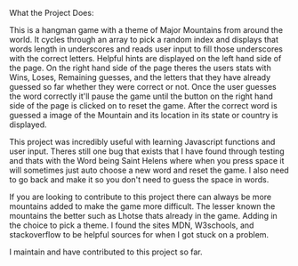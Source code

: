 What the Project Does:

This is a hangman game with a theme of Major Mountains from around the world. It cycles through an array to pick a random index and displays that words length in underscores and reads user input to fill those underscores with the correct letters. Helpful hints are displayed on the left hand side of the page. On the right hand side of the page theres the users stats with Wins, Loses, Remaining guesses, and the letters that they have already guessed so far whether they were correct or not. Once the user guesses the word correctly it'll pause the game until the button on the right hand side of the page is clicked on to reset the game. After the correct word is guessed a image of the Mountain and its location in its state or country is displayed. 

This project was incredibly useful with learning Javascript functions and user input. Theres still one bug that exists that I have found through testing and thats with the Word being Saint Helens where when you press space it will sometimes just auto choose a new word and reset the game. I also need to go back and make it so you don't need to guess the space in words. 

If you are looking to contribute to this project there can always be more mountains added to make the game more difficult. The lesser known the mountains the better such as Lhotse thats already in the game. Adding in the choice to pick a theme. I found the sites MDN, W3schools, and stackoverflow to be helpful sources for when I got stuck on a problem.

I maintain and have contributed to this project so far.


